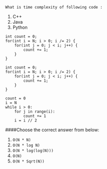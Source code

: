 ```
What is time complexity of following code :
```
1. C++
2. Java
3. Python

```
int count = 0;
for(int i = N; i > 0; i /= 2) {
    for(int j = 0; j < i; j++) {
        count += 1;
    }
}
```

```
int count = 0;
for(int i = N; i > 0; i /= 2) {
    for(int j = 0; j < i; j++) {
        count += 1;
    }
}
```

```
count = 0
i = N
while i > 0:
    for j in range(i):
        count += 1
    i = i // 2
```



####Choose the correct answer from below:
1. ```O(N * N)```
2. ```O(N * log N)```
3. ```O(N * log(log(N)))```
4. ```O(N)```
5. ```O(N * Sqrt(N))```